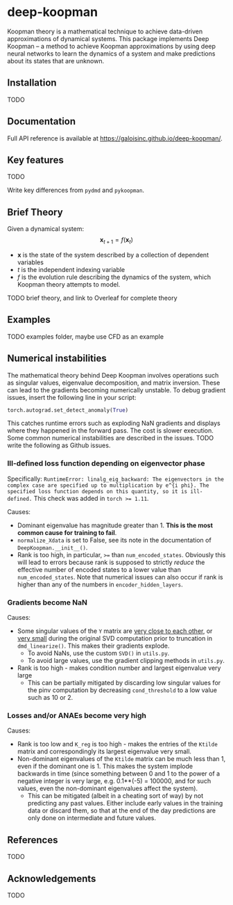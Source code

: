 # deep-koopman
Koopman theory is a mathematical technique to achieve data-driven approximations of dynamical systems. This package implements Deep Koopman – a method to achieve Koopman approximations by using deep neural networks to learn the dynamics of a system and make predictions about its states that are unknown.

## Installation
TODO

## Documentation
Full API reference is available at https://galoisinc.github.io/deep-koopman/.

## Key features
TODO

Write key differences from `pydmd` and `pykoopman`.

## Brief Theory
Given a dynamical system:
$$\bm{x}_{t+1} = f(\bm{x}_t)$$
- $\bm{x}$ is the state of the system described by a collection of dependent variables
- $t$ is the independent indexing variable
- $f$ is the evolution rule describing the dynamics of the system, which Koopman theory attempts to model.

TODO brief theory, and link to Overleaf for complete theory

## Examples
TODO examples folder, maybe use CFD as an example

## Numerical instabilities
The mathematical theory behind Deep Koopman involves operations such as singular values, eigenvalue decomposition, and matrix inversion. These can lead to the gradients becoming numerically unstable. To debug gradient issues, insert the following line in your script:
```python
torch.autograd.set_detect_anomaly(True)
```
This catches runtime errors such as exploding NaN gradients and displays where they happened in the forward pass. The cost is slower execution. Some common numerical instabilities are described in the issues. TODO write the following as Github issues.

### Ill-defined loss function depending on eigenvector phase
Specifically: `RuntimeError: linalg_eig_backward: The eigenvectors in the complex case are specified up to multiplication by e^{i phi}. The specified loss function depends on this quantity, so it is ill-defined.` This check was added in `torch >= 1.11`.

Causes:
- Dominant eigenvalue has magnitude greater than 1. **This is the most common cause for training to fail**.
- `normalize_Xdata` is set to False, see its note in the documentation of `DeepKoopman.__init__()`.
- Rank is too high, in particular, `>=` than `num_encoded_states`. Obviously this will lead to errors because rank is supposed to strictly *reduce* the effective number of encoded states to a lower value than `num_encoded_states`. Note that numerical issues can also occur if rank is higher than any of the numbers in `encoder_hidden_layers`.

### Gradients become NaN
Causes:
- Some singular values of the `Y` matrix are [very close to each other](https://github.com/tensorflow/tensorflow/issues/17476#issue-302663705), or [very small](https://github.com/google/jax/issues/2311#issue-571251263) during the original SVD computation prior to truncation in `dmd_linearize()`. This makes their gradients explode.
    - To avoid NaNs, use the custom `SVD()` in `utils.py`.
    - To avoid large values, use the gradient clipping methods in `utils.py`.
- Rank is too high - makes condition number and largest eigenvalue very large
    - This can be partially mitigated by discarding low singular values for the pinv computation by decreasing `cond_threshold` to a low value such as 10 or 2.

### Losses and/or ANAEs become very high
Causes:
- Rank is too low and `K_reg` is too high - makes the entries of the `Ktilde` matrix and correspondingly its largest eigenvalue very small.
- Non-dominant eigenvalues of the `Ktilde` matrix can be much less than 1, even if the dominant one is 1. This makes the system implode backwards in time (since something between 0 and 1 to the power of a negative integer is very large, e.g. 0.1**(-5) = 100000, and for such values, even the non-dominant eigenvalues affect the system).
    - This can be mitigated (albeit in a cheating sort of way) by not predicting any past values. Either include early values in the training data or discard them, so that at the end of the day predictions are only done on intermediate and future values.

## References
TODO

## Acknowledgements
TODO




